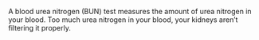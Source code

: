 A blood urea nitrogen (BUN) test measures the amount of urea nitrogen in your blood. Too much urea nitrogen in your blood, your kidneys aren’t filtering it properly.